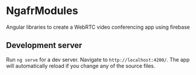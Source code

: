 # NgafrModules

Angular libraries to create a WebRTC video conferencing app using firebase

## Development server

Run `ng serve` for a dev server. Navigate to `http://localhost:4200/`. The app will automatically reload if you change any of the source files.
